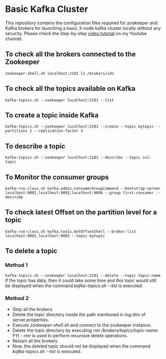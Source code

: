 # Basic Kafka Cluster
This repository contains the configuration files required for zookeeper and Kafka brokers for launching a basic 3-node kafka cluster locally without any security. Please check the step-by-step [video tutorial](https://www.youtube.com/watch?v=gwrslUOSez8) on my Youtube channel.

## To check all the brokers connected to the Zookeeper
`
zookeeper-shell.sh localhost:2181
ls /brokers/ids
`

## To check all the topics available on Kafka
`
kafka-topics.sh --zookeeper localhost:2181 --list
`

## To create a topic inside Kafka
`
kafka-topics.sh --zookeeper localhost:2181 --create --topic mytopic --partitions 2 --replication-factor 3
`
## To describe a topic
`
kafka-topics.sh --zookeeper localhost:2181 --describe --topic ssl-topic 
`

## To Monitor the consumer groups
`
kafka-run-class.sh kafka.admin.ConsumerGroupCommand --bootstrap-server localhost:9092,localhost:9093,localhost:9094 --group first-consumer --describe
`

## To check latest Offset on the partition level for a topic
`
kafka-run-class.sh kafka.tools.GetOffsetShell --broker-list localhost:9092,localhost:9093 --topic mytopic
`

## To delete a topic
### Method 1
`
kafka-topics.sh --zookeeper localhost:2181 --delete --topic topic-name
`
If the topic has data, then it could take some time and this topic would still be displayed when the command *kafka-topics.sh --list* is executed.

### Method 2
* Stop all the brokers
* Delete the topic directory inside the path mentioned in *log.dirs* of server.properties.
* Execute *zookeeper-shell.sh* and connect to the zookeeper instance.
* Delete the topic directory by executing *rmr /brokers/topics/topic-name*. FYI - *rmr* is used to perform recursive delete operations.
* Restart all the brokers
* Now, the deleted topic should not be displayed when the command *kafka-topics.sh --list* is executed. 


